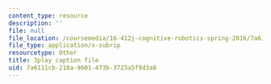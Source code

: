 ```yaml
---
content_type: resource
description: ''
file: null
file_location: /coursemedia/16-412j-cognitive-robotics-spring-2016/7a6111cb218a9601473b3723a5f9d3a8_DdPNsGRIw6o.srt
file_type: application/x-subrip
resourcetype: Other
title: 3play caption file
uid: 7a6111cb-218a-9601-473b-3723a5f9d3a8
---
```

